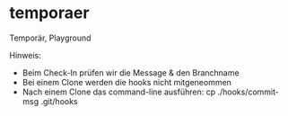 # temporaer
Temporär, Playground

Hinweis:
- Beim Check-In prüfen wir die Message & den Branchname
- Bei einem Clone werden die hooks nicht mitgeneommen
- Nach einem Clone das command-line ausführen: cp ./hooks/commit-msg .git/hooks
  
